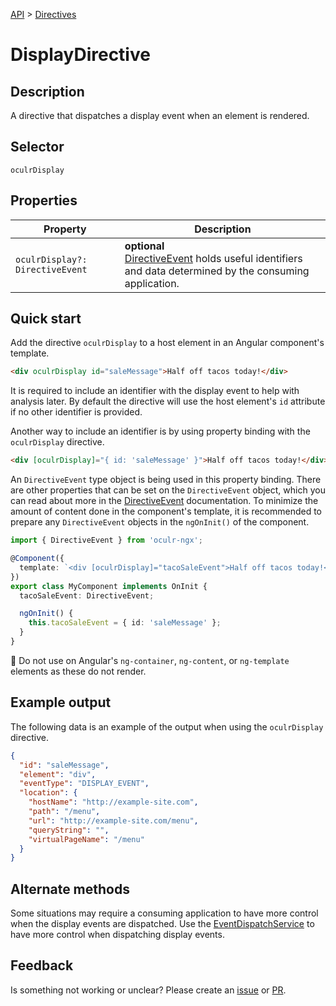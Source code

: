 [API](./README.md) > [Directives](./README.md#Directives)

# DisplayDirective

## Description

A directive that dispatches a display event when an element is rendered.

## Selector

```
oculrDisplay
```

## Properties

| Property                        | Description                                                                                                                          |
| ------------------------------- | ------------------------------------------------------------------------------------------------------------------------------------ |
| `oculrDisplay?: DirectiveEvent` | **optional** </br> [DirectiveEvent](./directive-event.md) holds useful identifiers and data determined by the consuming application. |

## Quick start

Add the directive `oculrDisplay` to a host element in an Angular component's template.

```html
<div oculrDisplay id="saleMessage">Half off tacos today!</div>
```

It is required to include an identifier with the display event to help with analysis later. By default the directive will use the host element's `id` attribute if no other identifier is provided.

Another way to include an identifier is by using property binding with the `oculrDisplay` directive.

```html
<div [oculrDisplay]="{ id: 'saleMessage' }">Half off tacos today!</div>
```

An `DirectiveEvent` type object is being used in this property binding. There are other properties that can be set on the `DirectiveEvent` object, which you can read about more in the [DirectiveEvent](./directive-event.md) documentation. To minimize the amount of content done in the component's template, it is recommended to prepare any `DirectiveEvent` objects in the `ngOnInit()` of the component.

```typescript
import { DirectiveEvent } from 'oculr-ngx';

@Component({
  template: `<div [oculrDisplay]="tacoSaleEvent">Half off tacos today!</div>`,
})
export class MyComponent implements OnInit {
  tacoSaleEvent: DirectiveEvent;

  ngOnInit() {
    this.tacoSaleEvent = { id: 'saleMessage' };
  }
}
```

:stop_sign: Do not use on Angular's `ng-container`, `ng-content`, or `ng-template` elements as these do not render.

## Example output

The following data is an example of the output when using the `oculrDisplay` directive.

```json
{
  "id": "saleMessage",
  "element": "div",
  "eventType": "DISPLAY_EVENT",
  "location": {
    "hostName": "http://example-site.com",
    "path": "/menu",
    "url": "http://example-site.com/menu",
    "queryString": "",
    "virtualPageName": "/menu"
  }
}
```

## Alternate methods

Some situations may require a consuming application to have more control when the display events are dispatched. Use the [EventDispatchService](.event-dispatch-service.md) to have more control when dispatching display events.

## Feedback

Is something not working or unclear? Please create an [issue](https://github.com/progressive-insurance/oculr-ngx/issues/new/choose) or [PR](https://github.com/progressive-insurance/oculr-ngx/blob/main/CONTRIBUTING.md).
